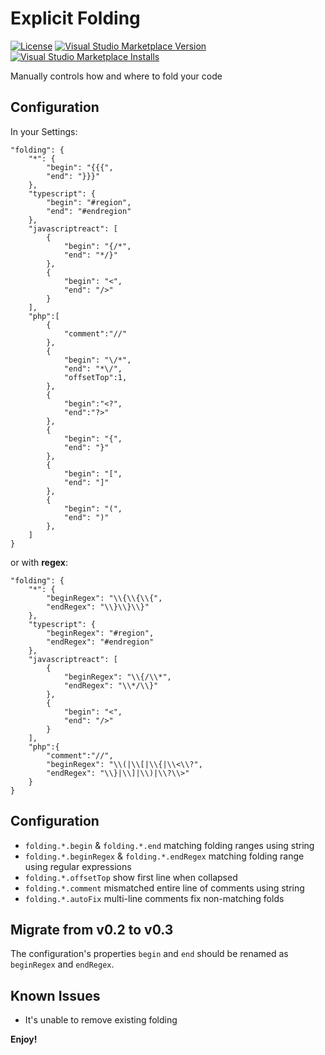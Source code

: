 Explicit Folding
================

[![License](https://img.shields.io/badge/license-MIT-blue.svg)](./LICENSE)
[![Visual Studio Marketplace Version](https://img.shields.io/visual-studio-marketplace/v/zokugun.explicit-folding.svg)](https://marketplace.visualstudio.com/items?itemName=zokugun.explicit-folding)
[![Visual Studio Marketplace Installs](https://img.shields.io/visual-studio-marketplace/i/zokugun.explicit-folding.svg)](https://marketplace.visualstudio.com/items?itemName=zokugun.explicit-folding)

Manually controls how and where to fold your code

## Configuration

In your Settings:

```
"folding": {
    "*": {
        "begin": "{{{",
        "end": "}}}"
    },
    "typescript": {
        "begin": "#region",
        "end": "#endregion"
    },
    "javascriptreact": [
        {
            "begin": "{/*",
            "end": "*/}"
        },
        {
            "begin": "<",
            "end": "/>"
        }
    ],
    "php":[
        {
            "comment":"//"
        },
        {
            "begin": "\/*",
            "end": "*\/",
            "offsetTop":1,
        },
        {
            "begin":"<?",
            "end":"?>"
        },
        {
            "begin": "{",
            "end": "}"
        },
        {
            "begin": "[",
            "end": "]"
        },
        {
            "begin": "(",
            "end": ")"
        },
    ]
}
```

or with **regex**:

```
"folding": {
    "*": {
        "beginRegex": "\\{\\{\\{",
        "endRegex": "\\}\\}\\}"
    },
    "typescript": {
        "beginRegex": "#region",
        "endRegex": "#endregion"
    },
    "javascriptreact": [
        {
            "beginRegex": "\\{/\\*",
            "endRegex": "\\*/\\}"
        },
        {
            "begin": "<",
            "end": "/>"
        }
    ],
    "php":{
        "comment":"//",
        "beginRegex": "\\(|\\[|\\{|\\<\\?",
        "endRegex": "\\}|\\]|\\)|\\?\\>"
    }
}
```
## Configuration
* `folding.*.begin` & `folding.*.end`  matching folding ranges using string 
* `folding.*.beginRegex` & `folding.*.endRegex`  matching folding range using regular expressions
* `folding.*.offsetTop` show first line when collapsed
* `folding.*.comment` mismatched entire line of comments using string
* `folding.*.autoFix` multi-line comments fix non-matching folds

## Migrate from v0.2 to v0.3

The configuration's properties `begin` and `end` should be renamed as `beginRegex` and `endRegex`.

## Known Issues

- It's unable to remove existing folding

**Enjoy!**